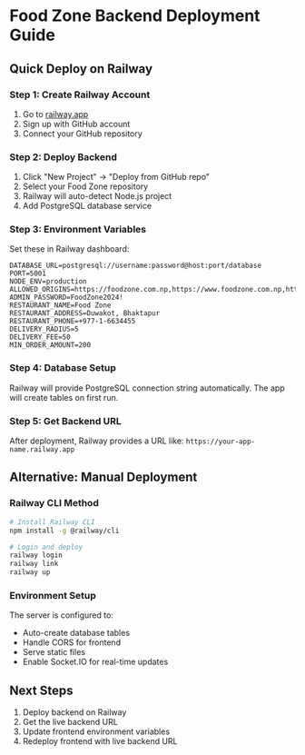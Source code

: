 # Food Zone Backend Deployment Guide

## Quick Deploy on Railway

### Step 1: Create Railway Account
1. Go to [railway.app](https://railway.app)
2. Sign up with GitHub account
3. Connect your GitHub repository

### Step 2: Deploy Backend
1. Click "New Project" → "Deploy from GitHub repo"
2. Select your Food Zone repository
3. Railway will auto-detect Node.js project
4. Add PostgreSQL database service

### Step 3: Environment Variables
Set these in Railway dashboard:

```env
DATABASE_URL=postgresql://username:password@host:port/database
PORT=5001
NODE_ENV=production
ALLOWED_ORIGINS=https://foodzone.com.np,https://www.foodzone.com.np,https://foodzoneduwakot.netlify.app
ADMIN_PASSWORD=FoodZone2024!
RESTAURANT_NAME=Food Zone
RESTAURANT_ADDRESS=Duwakot, Bhaktapur
RESTAURANT_PHONE=+977-1-6634455
DELIVERY_RADIUS=5
DELIVERY_FEE=50
MIN_ORDER_AMOUNT=200
```

### Step 4: Database Setup
Railway will provide PostgreSQL connection string automatically.
The app will create tables on first run.

### Step 5: Get Backend URL
After deployment, Railway provides a URL like:
`https://your-app-name.railway.app`

## Alternative: Manual Deployment

### Railway CLI Method
```bash
# Install Railway CLI
npm install -g @railway/cli

# Login and deploy
railway login
railway link
railway up
```

### Environment Setup
The server is configured to:
- Auto-create database tables
- Handle CORS for frontend
- Serve static files
- Enable Socket.IO for real-time updates

## Next Steps
1. Deploy backend on Railway
2. Get the live backend URL
3. Update frontend environment variables
4. Redeploy frontend with live backend URL

